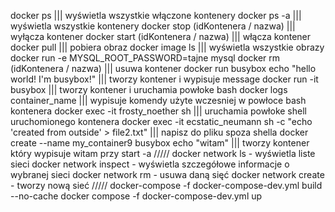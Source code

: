 docker ps ||| wyświetla wszystkie włączone kontenery
docker ps -a ||| wyświetla wszystkie kontenery
docker stop (idKontenera / nazwa) ||| wyłącza kontener
docker start (idKontenera / nazwa) ||| włącza kontener
docker pull ||| pobiera obraz
docker image ls ||| wyświetla wszystkie obrazy
docker run -e MYSQL_ROOT_PASSWORD=tajne mysql
docker rm (idKontenera / nazwa) ||| usuwa kontener
docker run busybox echo "hello world! I'm busybox!" ||| tworzy kontener i wypisuje message
docker run -it busybox ||| tworzy kontener i uruchamia powłoke bash
docker logs container_name ||| wypisuje komendy użyte wczesniej w powłoce bash kontenera
docker exec -it frosty_noether sh ||| uruchamia powłoke shell uruchomionego kontenera
docker exec -it ecstatic_neumann sh -c "echo 'created from outside' > file2.txt" ||| napisz do pliku spoza shella
docker create --name my_container9 busybox echo "witam" ||| tworzy kontener który wypisuje witam przy start -a
/////
docker network ls - wyświetla liste sieci
docker network inspect - wyświetla szczegółowe informacje o wybranej sieci
docker network rm - usuwa daną sięć
docker network create - tworzy nową sieć
/////
docker-compose -f docker-compose-dev.yml build --no-cache
docker compose -f docker-compose-dev.yml up
